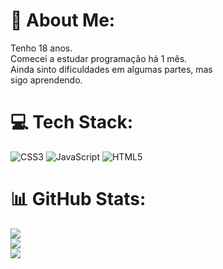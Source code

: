# 💫 About Me:
Tenho 18 anos.<br>Comecei a estudar programação há 1 mês.<br>Ainda sinto dificuldades em algumas partes, mas<br>sigo aprendendo.


# 💻 Tech Stack:
![CSS3](https://img.shields.io/badge/css3-%231572B6.svg?style=flat&logo=css3&logoColor=white) ![JavaScript](https://img.shields.io/badge/javascript-%23323330.svg?style=flat&logo=javascript&logoColor=%23F7DF1E) ![HTML5](https://img.shields.io/badge/html5-%23E34F26.svg?style=flat&logo=html5&logoColor=white)
# 📊 GitHub Stats:
![](https://github-readme-stats.vercel.app/api?username=gbraga04&theme=dracula&hide_border=false&include_all_commits=false&count_private=false)<br/>
![](https://github-readme-streak-stats.herokuapp.com/?user=gbraga04&theme=dracula&hide_border=false)<br/>
![](https://github-readme-stats.vercel.app/api/top-langs/?username=gbraga04&theme=dracula&hide_border=false&include_all_commits=false&count_private=false&layout=compact)

<!-- Proudly created with GPRM ( https://gprm.itsvg.in ) -->